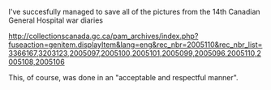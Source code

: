 I've succesfully managed to save all of the pictures from the 14th Canadian General Hospital war diaries

http://collectionscanada.gc.ca/pam_archives/index.php?fuseaction=genitem.displayItem&lang=eng&rec_nbr=2005110&rec_nbr_list=3366167,3203123,2005097,2005100,2005101,2005099,2005096,2005110,2005108,2005106

This, of course, was done in an "acceptable and respectful manner".
